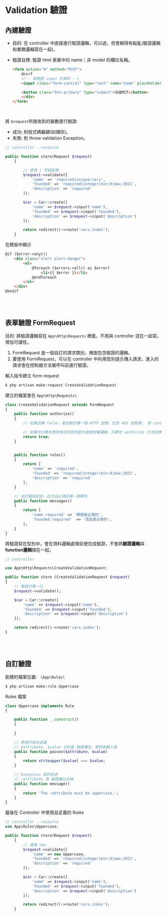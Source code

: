 # Validation 驗證

## 內建驗證
* 目的: 在 controller 中直接進行驗證邏輯，可以過，但會顯得有點亂(驗證邏輯和業務邏輯寫在一起)。

* 驗證目標: 驗證 html 表單中的 name；非 model 的欄位名稱。

    ```html
    <form action="#" method="POST">
        @csrf
        <!-- 是驗證 input 的資料 -->
        <input class="form-control" type="text" name="name" placeholder="Name...">

        <button class="btn-primary" type="submit">SUBMIT</button>
        </div>
    </form>
    ```

<br/>

將 <code>$request</code>所接收到的變數進行驗證:
* 成功: 則程式碼繼續(如儲存)。
* 失敗: 則 throw validation Exception。
```php
// controller --resource

public function store(Request $request)
    {   

        // 使用 | 符號區隔
        $request->validate([
            'name' => 'required|unique:cars',
            'founded' => 'required|integer|min:0|max:2021',
            'description' => 'required'        
        ]);

        $car = Car::create([
            'name' => $request->input('name'),
            'founded' => $request->input('founded'),
            'description' => $request->input('description')
        ]);

        return redirect()->route('cars.index');
    }
```
在模板中顯示
```html
@if ($error->any())
    <div class="alert alert-danger">
        <ul>
            @foreach ($errors->all() as $error)
                <li>{{ $error }}</li>
            @endforeach
        </ul>
    </div>
@endif
```

<br/>

<br/>

## 表單驗證 FormRequest
目的: 將驗證邏輯寫在 <code>App\Http\Requests</code> 裡面，不用與 controller 混在一起寫，增加可讀性。
1. FormRequest 是一個自訂的請求類別，裡面包含驗證的邏輯。
2. 要使用 FormRequest，可以在 controller 中利用型別提示傳入請求。進入的請求會在控制器方法被呼叫前進行驗證。

輸入指令建立 form request
```php
$ php artisan make:request CreateValidationRequest
```
建立的檔案會在 <code>App\Http\Requests\ </code> 
```php
class CreateValidationRequest extends FormRequest
{
    public function authorize()
    {
        // 如果回傳 false，會自動回傳一個 HTTP 回應，包含 403 狀態碼， 而 controller 方法(function store) 不會被執行。

        // 如果你打算在應用程式的其他部分處理授權邏輯，只要從 authorize 方法回傳 true
        return true;
    }


    public function rules()
    {
        return [
            'name' => 'required',
            'founded' => 'required|integer|min:0|max:2021',
            'description' => 'required'
        ];
    }

    // 自訂錯誤訊息，此方法必須回傳一個陣列
    public function messages()
    {
        return [
            'name.required' => '標題是必填的',
            'founded.required'  => '訊息是必填的',
        ];
    }
}
```
將驗證寫在型別中，會在資料邏輯處理前便完成驗證，不會將**驗證邏輯**與**function邏輯**搞在一起。
```php
// controller

use App\Http\Requests\CreateValidationRequest;

public function store (CreateValidationRequest $request)
{
    // 驗證只需一行
    $request->validate();

    $car = Car::create([
        'name' => $request->input('name'),
        'founded' => $request->input('founded'),
        'description' => $request->input('description')
    ]);

    return redirect()->route('cars.index');
}
```

<br/>

<br/>

## 自訂驗證
創建的檔案位置: <code> \App\Rules\ </code>
```php
$ php artisan make:rule Uppercase
```
Rules 檔案
```php
class Uppercase implements Rule
{

    public function __construct()
    {
        
    }

    // 將條件寫在這邊
    // $attribute, $value 分別是 驗證欄位、使用者輸入值
    public function passes($attribute, $value)
    {
        return strtoupper($value) === $value;
    }

    // Exception 給的訊息
    // :attribute 為 驗證欄位名稱
    public function message()
    {
        return 'The :attribute must be uppercase.';
    }
}
```
最後在 Controller 中使用自定義的 Rules
```php
// controller --resource 
use App\Rules\Uppercase;

public function store(Request $request)
    {   
        // 直接 new
        $request->validate([
            'name' => new Uppercase,
            'founded' => 'required|integer|min:0|max:2021',
            'description' => 'required'        
        ]);

        $car = Car::create([
            'name' => $request->input('name'),
            'founded' => $request->input('founded'),
            'description' => $request->input('description')
        ]);

        return redirect()->route('cars.index');
    }
```

